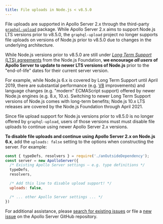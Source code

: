 ```yaml
---
title: File uploads in Node.js < v8.5.0
---
```


File uploads are supported in Apollo Server 2.x through the third-party [`graphql-upload`](https://npm.im/graphql-upload/) package.  While Apollo Server 2.x aims to support Node.js LTS versions prior to v8.5.0, the `graphql-upload` project no longer supports file uploads on versions of Node.js prior to v8.5.0 due to changes in the underlying architecture.

While Node.js versions prior to v8.5.0 are still under [_Long Term Support_ (LTS) agreements](https://github.com/nodejs/Release#release-schedule) from the Node.js Foundation, **we encourage _all users_ of Apollo Server to update to newer LTS versions of Node.js** prior to the "end-of-life" dates for their current server version.

For example, while Node.js 6.x is covered by Long Term Support until April 2019, there are substantial performance (e.g. [V8](https://v8.dev/) improvements) and language changes (e.g. "modern" ECMAScript support) offered by newer Node.js engines (e.g. 8.x, 10.x).  Switching to newer Long Term Support versions of Node.js comes with long-term benefits; Node.js 10.x LTS releases are covered by the Node.js Foundation through April 2021.

Since file upload support for Node.js versions prior to v8.5.0 is no longer offered by `graphql-upload`, users of those versions must must disable file uploads to continue using newer Apollo Server 2.x versions.

**To disable file uploads and continue using Apollo Server 2.x on Node.js 6.x**, add the `uploads: false` setting to the options when constructing the server.  For example:

```js
const { typeDefs, resolvers } = require('./anOutsideDependency');
const server = new ApolloServer({
  /* Existing Apollo Server settings — e.g. type definitions */
  typeDefs,
  resolvers,

  /* Add this line to disable upload support! */
  uploads: false,

  /* ... other Apollo Server settings ... */
})
```

For additional assistance, please [search for existing issues](https://github.com/apollographql/apollo-server/issues?q=uploads) or file a [new issue](https://github.com/apollographql/apollo-server/issues/new) on the Apollo Server GitHub repository.
